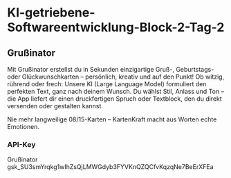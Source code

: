 # KI-getriebene-Softwareentwicklung-Block-2-Tag-2

## Grußinator
Mit Grußinator erstellst du in Sekunden einzigartige Gruß-, Geburtstags- oder Glückwunschkarten – persönlich, kreativ und auf den Punkt!
Ob witzig, rührend oder frech: Unsere KI (Large Language Model) formuliert den perfekten Text, ganz nach deinem Wunsch. Du wählst Stil, Anlass und Ton – die App liefert dir einen druckfertigen Spruch oder Textblock, den du direkt versenden oder gestalten kannst.

Nie mehr langweilige 08/15-Karten – KartenKraft macht aus Worten echte Emotionen.

### API-Key
Grußinator
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
